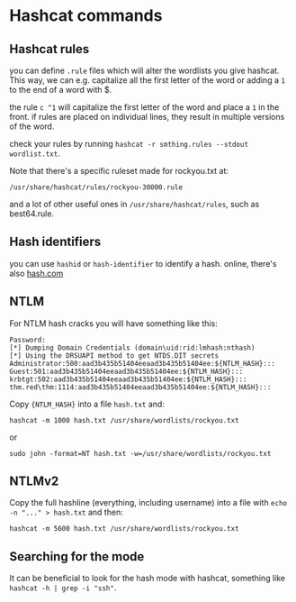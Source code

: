 # Hashcat commands

## Hashcat rules

you can define `.rule` files which will alter the wordlists you give hashcat.
This way, we can e.g. capitalize all the first letter of the word or adding a `1` to the end of a word with $.

the rule `c ^1` will  capitalize the first letter of the word and place a `1` in the front.
if rules are placed on individual lines, they result in multiple versions of the word.

check your rules by running `hashcat -r smthing.rules --stdout wordlist.txt`.


Note that there's a specific ruleset made for rockyou.txt at:
```
/usr/share/hashcat/rules/rockyou-30000.rule
```

and a lot of other useful ones in `/usr/share/hashcat/rules`, such as best64.rule.

## Hash identifiers

you can use `hashid` or `hash-identifier` to identify a hash.
online, there's also [hash.com](https://hashes.com/en/tools/hash_identifier)

## NTLM

For NTLM hash cracks you will have something like this:
 
```
Password:
[*] Dumping Domain Credentials (domain\uid:rid:lmhash:nthash)
[*] Using the DRSUAPI method to get NTDS.DIT secrets
Administrator:500:aad3b435b51404eeaad3b435b51404ee:${NTLM_HASH}:::
Guest:501:aad3b435b51404eeaad3b435b51404ee:${NTLM_HASH}:::
krbtgt:502:aad3b435b51404eeaad3b435b51404ee:${NTLM_HASH}:::
thm.red\thm:1114:aad3b435b51404eeaad3b435b51404ee:${NTLM_HASH}:::
```
Copy `{NTLM_HASH}` into a file `hash.txt` and:

```
hashcat -m 1000 hash.txt /usr/share/wordlists/rockyou.txt
```

or 

```
sudo john -format=NT hash.txt -w=/usr/share/wordlists/rockyou.txt
```

## NTLMv2

Copy the full hashline (everything, including username) into a file with `echo -n "..." > hash.txt` and then:

```
hashcat -m 5600 hash.txt /usr/share/wordlists/rockyou.txt 
```

## Searching for the mode

It can be beneficial to look for the hash mode with hashcat, something like `hashcat -h | grep -i "ssh"`.

